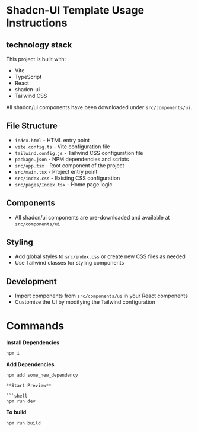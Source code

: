 # Shadcn-UI Template Usage Instructions

## technology stack

This project is built with:

- Vite
- TypeScript
- React
- shadcn-ui
- Tailwind CSS

All shadcn/ui components have been downloaded under `src/components/ui`.

## File Structure

- `index.html` - HTML entry point
- `vite.config.ts` - Vite configuration file
- `tailwind.config.js` - Tailwind CSS configuration file
- `package.json` - NPM dependencies and scripts
- `src/app.tsx` - Root component of the project
- `src/main.tsx` - Project entry point
- `src/index.css` - Existing CSS configuration
- `src/pages/Index.tsx` - Home page logic

## Components

- All shadcn/ui components are pre-downloaded and available at `src/components/ui`

## Styling

- Add global styles to `src/index.css` or create new CSS files as needed
- Use Tailwind classes for styling components

## Development

- Import components from `src/components/ui` in your React components
- Customize the UI by modifying the Tailwind configuration

# Commands

**Install Dependencies**

```shell
npm i
```

**Add Dependencies**

```shell
npm add some_new_dependency

**Start Preview**

```shell
npm run dev
```

**To build**

```shell
npm run build
```
